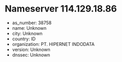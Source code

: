 # Nameserver 114.129.18.86

* as_number: 38758
* name: Unknown
* city: Unknown
* country: ID
* organization: PT. HIPERNET INDODATA
* version: Unknown
* dnssec: Unknown
